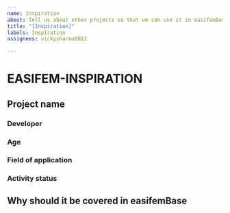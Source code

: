 ```yaml
---
name: Inspiration
about: Tell us about other projects so that we can use it in easifemBase
title: "[Inspiration]"
labels: Inspiration
assignees: vickysharma0812

---
```


# EASIFEM-INSPIRATION

## Project name

### Developer

### Age

### Field of application

### Activity status

## Why should it be covered in easifemBase
